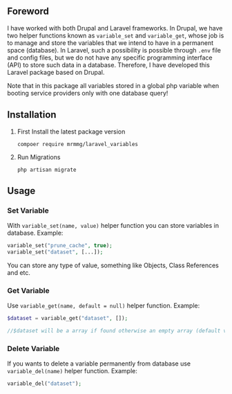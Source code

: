 ## Foreword
I have worked with both Drupal and Laravel frameworks.
In Drupal, we have two helper functions known as `variable_set` and `variable_get`, whose job is to manage and store the variables that we intend to have in a permanent space (database).
In Laravel, such a possibility is possible through `.env` file and config files, but we do not have any specific programming interface (API) to store such data in a database.
Therefore, I have developed this Laravel package based on Drupal.

Note that in this package all variables stored in a global php variable when booting service providers only with one database query!
## Installation
1. First Install the latest package version

    `compoer require mrmmg/laravel_variables`
2. Run Migrations

    `php artisan migrate`

## Usage
### Set Variable
With `variable_set(name, value)` helper function you can store variables in database. Example:
```php
variable_set("prune_cache", true);
variable_set("dataset", [...]);
```

You can store any type of value, something like Objects, Class References and etc.
### Get Variable
Use `variable_get(name, default = null)` helper function. Example:
```php
$dataset = variable_get("dataset", []);

//$dataset will be a array if found otherwise an empty array (default value) will be returned.
```
### Delete Variable
If you wants to delete a variable permanently from database use `variable_del(name)` helper function. Example:

```php
variable_del("dataset");
```
